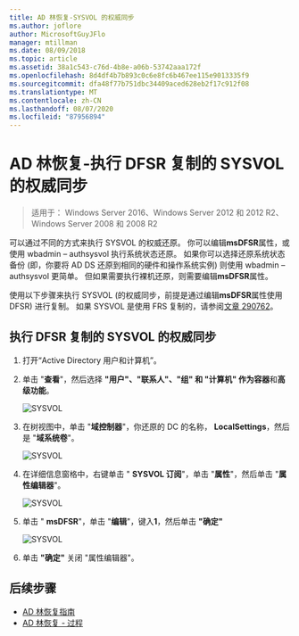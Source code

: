 ```yaml
---
title: AD 林恢复-SYSVOL 的权威同步
ms.author: joflore
author: MicrosoftGuyJFlo
manager: mtillman
ms.date: 08/09/2018
ms.topic: article
ms.assetid: 38a1c543-c76d-4b8e-a06b-53742aaa172f
ms.openlocfilehash: 8d4df4b7b893c0c6e8fc6b467ee115e9013335f9
ms.sourcegitcommit: dfa48f77b751dbc34409aced628eb2f17c912f08
ms.translationtype: MT
ms.contentlocale: zh-CN
ms.lasthandoff: 08/07/2020
ms.locfileid: "87956894"
---
```

# <a name="ad-forest-recovery---performing-an-authoritative-synchronization-of-dfsr-replicated-sysvol"></a>AD 林恢复-执行 DFSR 复制的 SYSVOL 的权威同步

>适用于： Windows Server 2016、Windows Server 2012 和 2012 R2、Windows Server 2008 和 2008 R2

可以通过不同的方式来执行 SYSVOL 的权威还原。 你可以编辑**msDFSR**属性，或使用 wbadmin – authsysvol 执行系统状态还原。 如果你可以选择还原系统状态备份 (即，你要将 AD DS 还原到相同的硬件和操作系统实例) 则使用 wbadmin – authsysvol 更简单。 但如果需要执行裸机还原，则需要编辑**msDFSR**属性。

使用以下步骤来执行 SYSVOL (的权威同步，前提是通过编辑**msDFSR**属性使用 DFSR) 进行复制。 如果 SYSVOL 是使用 FRS 复制的，请参阅[文章 290762](https://go.microsoft.com/fwlink/?LinkId=148443)。

## <a name="to-perform-an-authoritative-synchronization-of-dfsr-replicated-sysvol"></a>执行 DFSR 复制的 SYSVOL 的权威同步

1. 打开“Active Directory 用户和计算机”。
2. 单击 "**查看**"，然后选择 **"用户"、"联系人"、"组" 和 "计算机" 作为容器**和**高级功能**。

   ![SYSVOL](media/AD-Forest-Recovery-Authoritative-Recovery-SYSVOL/sysvol1.png)

3. 在树视图中，单击 "**域控制器**"，你还原的 DC 的名称， **LocalSettings**，然后是 "**域系统卷**"。

   ![SYSVOL](media/AD-Forest-Recovery-Authoritative-Recovery-SYSVOL/sysvol2.png)

4. 在详细信息窗格中，右键单击 " **SYSVOL 订阅**"，单击 "**属性**"，然后单击 "**属性编辑器**"。

   ![SYSVOL](media/AD-Forest-Recovery-Authoritative-Recovery-SYSVOL/sysvol3.png)

5. 单击 " **msDFSR**"，单击 "**编辑**"，键入**1**，然后单击 **"确定"**

   ![SYSVOL](media/AD-Forest-Recovery-Authoritative-Recovery-SYSVOL/sysvol4.png)

6. 单击 **"确定"** 关闭 "属性编辑器"。

## <a name="next-steps"></a>后续步骤

- [AD 林恢复指南](AD-Forest-Recovery-Guide.md)
- [AD 林恢复 - 过程](AD-Forest-Recovery-Procedures.md)
